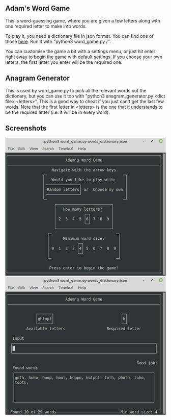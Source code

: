## Adam's Word Game
This is word-guessing game, where you are given a few letters along with
one required letter to make into words. 

To play it, you need a dictionary file in json format. You can find one of
those [here](https://github.com/dwyl/english-words/blob/master/words_dictionary.json). Run it with "python3 word\_game.py /<dict file/>".

You can customise the game a bit with a settings menu, or just hit
enter right away to begin the game with default settings. If you choose your
own letters, the first letter you enter will be the required one.

## Anagram Generator
This is used by word\_game.py to pick all the relevant words out the dictionary, but you can use it too with "python3 anagram\_generator.py \<dict file\> \<letters\>". This is a good way to cheat if you just can't get the last few words. Note that the first letter in \<letters\> is the one that it understands to be the required letter (i.e. it will be in every word).

## Screenshots
![Screenshot of the settings screen](screenshot1.png)
![Screenshot of the main game screen](screenshot2.png)
